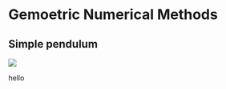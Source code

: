 # Gemoetric Numerical Methods

## Simple pendulum

![](Baisc_Implementations/Simple_Harmonic_Oscillator.png)

hello
